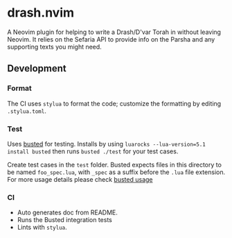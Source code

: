 # drash.nvim

A Neovim plugin for helping to write a Drash/D'var Torah in without leaving Neovim. It relies on the Sefaria API to provide info on the Parsha and any supporting texts you might need.

## Development

### Format

The CI uses `stylua` to format the code; customize the formatting by editing `.stylua.toml`.

### Test

Uses [busted](https://lunarmodules.github.io/busted/) for testing. Installs by using `luarocks --lua-version=5.1 install busted` then runs `busted ./test`
for your test cases.

Create test cases in the `test` folder. Busted expects files in this directory to be named `foo_spec.lua`, with `_spec` as a suffix before the `.lua` file extension. For more usage details please check
[busted usage](https://lunarmodules.github.io/busted/)

### CI

- Auto generates doc from README.
- Runs the Busted integration tests
- Lints with `stylua`.
